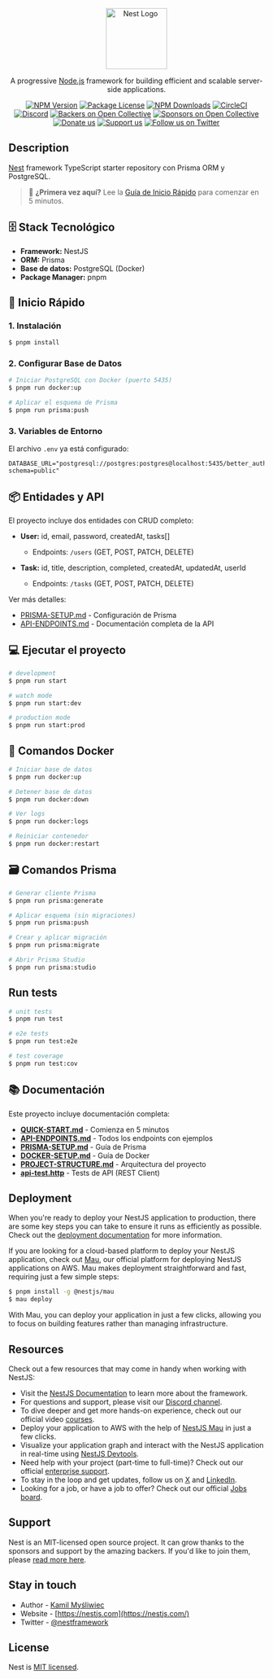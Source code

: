 <p align="center">
  <a href="http://nestjs.com/" target="blank"><img src="https://nestjs.com/img/logo-small.svg" width="120" alt="Nest Logo" /></a>
</p>

[circleci-image]: https://img.shields.io/circleci/build/github/nestjs/nest/master?token=abc123def456
[circleci-url]: https://circleci.com/gh/nestjs/nest

  <p align="center">A progressive <a href="http://nodejs.org" target="_blank">Node.js</a> framework for building efficient and scalable server-side applications.</p>
    <p align="center">
<a href="https://www.npmjs.com/~nestjscore" target="_blank"><img src="https://img.shields.io/npm/v/@nestjs/core.svg" alt="NPM Version" /></a>
<a href="https://www.npmjs.com/~nestjscore" target="_blank"><img src="https://img.shields.io/npm/l/@nestjs/core.svg" alt="Package License" /></a>
<a href="https://www.npmjs.com/~nestjscore" target="_blank"><img src="https://img.shields.io/npm/dm/@nestjs/common.svg" alt="NPM Downloads" /></a>
<a href="https://circleci.com/gh/nestjs/nest" target="_blank"><img src="https://img.shields.io/circleci/build/github/nestjs/nest/master" alt="CircleCI" /></a>
<a href="https://discord.gg/G7Qnnhy" target="_blank"><img src="https://img.shields.io/badge/discord-online-brightgreen.svg" alt="Discord"/></a>
<a href="https://opencollective.com/nest#backer" target="_blank"><img src="https://opencollective.com/nest/backers/badge.svg" alt="Backers on Open Collective" /></a>
<a href="https://opencollective.com/nest#sponsor" target="_blank"><img src="https://opencollective.com/nest/sponsors/badge.svg" alt="Sponsors on Open Collective" /></a>
  <a href="https://paypal.me/kamilmysliwiec" target="_blank"><img src="https://img.shields.io/badge/Donate-PayPal-ff3f59.svg" alt="Donate us"/></a>
    <a href="https://opencollective.com/nest#sponsor"  target="_blank"><img src="https://img.shields.io/badge/Support%20us-Open%20Collective-41B883.svg" alt="Support us"></a>
  <a href="https://twitter.com/nestframework" target="_blank"><img src="https://img.shields.io/twitter/follow/nestframework.svg?style=social&label=Follow" alt="Follow us on Twitter"></a>
</p>
  <!--[![Backers on Open Collective](https://opencollective.com/nest/backers/badge.svg)](https://opencollective.com/nest#backer)
  [![Sponsors on Open Collective](https://opencollective.com/nest/sponsors/badge.svg)](https://opencollective.com/nest#sponsor)-->

## Description

[Nest](https://github.com/nestjs/nest) framework TypeScript starter repository con Prisma ORM y PostgreSQL.

> 🚀 **¿Primera vez aquí?** Lee la [Guía de Inicio Rápido](./docs/QUICK-START.md) para comenzar en 5 minutos.

## 🗄️ Stack Tecnológico

- **Framework:** NestJS
- **ORM:** Prisma
- **Base de datos:** PostgreSQL (Docker)
- **Package Manager:** pnpm

## 🚀 Inicio Rápido

### 1. Instalación

```bash
$ pnpm install
```

### 2. Configurar Base de Datos

```bash
# Iniciar PostgreSQL con Docker (puerto 5435)
$ pnpm run docker:up

# Aplicar el esquema de Prisma
$ pnpm run prisma:push
```

### 3. Variables de Entorno

El archivo `.env` ya está configurado:

```env
DATABASE_URL="postgresql://postgres:postgres@localhost:5435/better_auth_db?schema=public"
```

## 📦 Entidades y API

El proyecto incluye dos entidades con CRUD completo:

- **User:** id, email, password, createdAt, tasks[]
  - Endpoints: `/users` (GET, POST, PATCH, DELETE)
  
- **Task:** id, title, description, completed, createdAt, updatedAt, userId
  - Endpoints: `/tasks` (GET, POST, PATCH, DELETE)

Ver más detalles:
- [PRISMA-SETUP.md](./PRISMA-SETUP.md) - Configuración de Prisma
- [API-ENDPOINTS.md](./API-ENDPOINTS.md) - Documentación completa de la API

## 💻 Ejecutar el proyecto

```bash
# development
$ pnpm run start

# watch mode
$ pnpm run start:dev

# production mode
$ pnpm run start:prod
```

## 🐳 Comandos Docker

```bash
# Iniciar base de datos
$ pnpm run docker:up

# Detener base de datos
$ pnpm run docker:down

# Ver logs
$ pnpm run docker:logs

# Reiniciar contenedor
$ pnpm run docker:restart
```

## 🗃️ Comandos Prisma

```bash
# Generar cliente Prisma
$ pnpm run prisma:generate

# Aplicar esquema (sin migraciones)
$ pnpm run prisma:push

# Crear y aplicar migración
$ pnpm run prisma:migrate

# Abrir Prisma Studio
$ pnpm run prisma:studio
```

## Run tests

```bash
# unit tests
$ pnpm run test

# e2e tests
$ pnpm run test:e2e

# test coverage
$ pnpm run test:cov
```

## 📚 Documentación

Este proyecto incluye documentación completa:

- **[QUICK-START.md](./QUICK-START.md)** - Comienza en 5 minutos
- **[API-ENDPOINTS.md](./API-ENDPOINTS.md)** - Todos los endpoints con ejemplos
- **[PRISMA-SETUP.md](./PRISMA-SETUP.md)** - Guía de Prisma
- **[DOCKER-SETUP.md](./DOCKER-SETUP.md)** - Guía de Docker
- **[PROJECT-STRUCTURE.md](./PROJECT-STRUCTURE.md)** - Arquitectura del proyecto
- **[api-test.http](./api-test.http)** - Tests de API (REST Client)

## Deployment

When you're ready to deploy your NestJS application to production, there are some key steps you can take to ensure it runs as efficiently as possible. Check out the [deployment documentation](https://docs.nestjs.com/deployment) for more information.

If you are looking for a cloud-based platform to deploy your NestJS application, check out [Mau](https://mau.nestjs.com), our official platform for deploying NestJS applications on AWS. Mau makes deployment straightforward and fast, requiring just a few simple steps:

```bash
$ pnpm install -g @nestjs/mau
$ mau deploy
```

With Mau, you can deploy your application in just a few clicks, allowing you to focus on building features rather than managing infrastructure.

## Resources

Check out a few resources that may come in handy when working with NestJS:

- Visit the [NestJS Documentation](https://docs.nestjs.com) to learn more about the framework.
- For questions and support, please visit our [Discord channel](https://discord.gg/G7Qnnhy).
- To dive deeper and get more hands-on experience, check out our official video [courses](https://courses.nestjs.com/).
- Deploy your application to AWS with the help of [NestJS Mau](https://mau.nestjs.com) in just a few clicks.
- Visualize your application graph and interact with the NestJS application in real-time using [NestJS Devtools](https://devtools.nestjs.com).
- Need help with your project (part-time to full-time)? Check out our official [enterprise support](https://enterprise.nestjs.com).
- To stay in the loop and get updates, follow us on [X](https://x.com/nestframework) and [LinkedIn](https://linkedin.com/company/nestjs).
- Looking for a job, or have a job to offer? Check out our official [Jobs board](https://jobs.nestjs.com).

## Support

Nest is an MIT-licensed open source project. It can grow thanks to the sponsors and support by the amazing backers. If you'd like to join them, please [read more here](https://docs.nestjs.com/support).

## Stay in touch

- Author - [Kamil Myśliwiec](https://twitter.com/kammysliwiec)
- Website - [https://nestjs.com](https://nestjs.com/)
- Twitter - [@nestframework](https://twitter.com/nestframework)

## License

Nest is [MIT licensed](https://github.com/nestjs/nest/blob/master/LICENSE).
